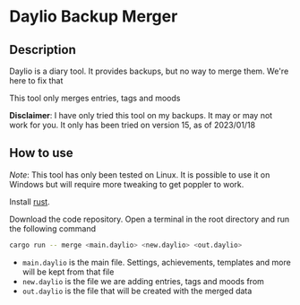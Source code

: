 # Daylio Backup Merger

## Description

Daylio is a diary tool. It provides backups, but no way to merge them. We're here to fix that

This tool only merges entries, tags and moods

**Disclaimer**: I have only tried this tool on my backups. It may or may not work for you. It only has been tried on
version 15, as of 2023/01/18

## How to use

*Note*: This tool has only been tested on Linux. It is possible to use it on Windows but will require more tweaking to
get poppler to work.

Install [rust](https://www.rust-lang.org/tools/install).

Download the code repository. Open a terminal in the root directory and run the following command

```sh
cargo run -- merge <main.daylio> <new.daylio> <out.daylio>
```

- `main.daylio` is the main file. Settings, achievements, templates and more will be kept from that file
- `new.daylio` is the file we are adding entries, tags and moods from
- `out.daylio` is the file that will be created with the merged data

